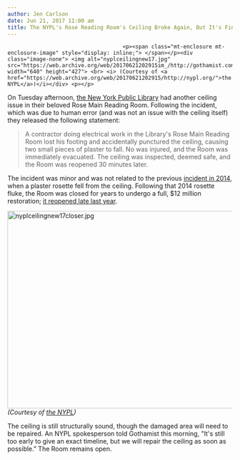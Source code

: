 ```yaml
---
author: Jen Carlson
date: Jun 21, 2017 11:00 am
title: The NYPL's Rose Reading Room's Ceiling Broke Again, But It's Fine!
---
```


	
										<p><span class="mt-enclosure mt-enclosure-image" style="display: inline;"> </span></p><div class="image-none"> <img alt="nyplceilingnew17.jpg" src="https://web.archive.org/web/20170621202915im_/http://gothamist.com/attachments/arts_jen/nyplceilingnew17.jpg" width="640" height="427"> <br> <i> (Courtesy of <a href="https://web.archive.org/web/20170621202915/http://nypl.org/">the NYPL</a>)</i></div> <p></p>

<p>On Tuesday afternoon, <a href="https://web.archive.org/web/20170621202915/http://gothamist.com/tags/nypl">the New York Public Library</a> had another ceiling issue in their beloved Rose Main Reading Room. Following the incident, which was due to human error (and was not an issue with the ceiling itself) they released the following statement:</p><blockquote>A contractor doing electrical work in the Library&apos;s Rose Main Reading Room lost his footing and accidentally punctured the ceiling, causing two small pieces of plaster to fall. No was injured, and the Room was immediately evacuated. The ceiling was inspected, deemed safe, and the Room was reopened 30 minutes later.</blockquote>The incident was minor and was not related to the previous <a href="https://web.archive.org/web/20170621202915/http://gothamist.com/2014/05/31/falling_ceiling_plaster_forces_nypl.php">incident in 2014</a>, when a plaster rosette fell from the ceiling. Following that 2014 rosette fluke, the Room was closed for years to undergo a full, $12 million restoration; <a href="https://web.archive.org/web/20170621202915/http://gothamist.com/2016/09/13/nypl_rose_reading_room_restoration.php#photo-1">it reopened late last year</a>.<p></p>

<p><span class="mt-enclosure mt-enclosure-image" style="display: inline;"> </span></p><div class="image-none"> <img alt="nyplceilingnew17closer.jpg" src="https://web.archive.org/web/20170621202915im_/http://gothamist.com/attachments/arts_jen/nyplceilingnew17closer.jpg" width="640" height="442"> <br> <i> (Courtesy of <a href="https://web.archive.org/web/20170621202915/http://nypl.org/">the NYPL</a>)</i></div> <p></p>

<p>The ceiling is still structurally sound, though the damaged area will need to be repaired. An NYPL spokesperson told Gothamist this morning, &quot;It&apos;s still too early to give an exact timeline, but we will repair the ceiling as soon as possible.&quot; The Room remains open.</p>					
										
									
				